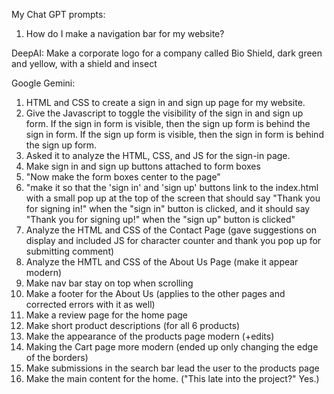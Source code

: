 My Chat GPT prompts: 
1. How do I make a navigation bar for my website?

DeepAI: Make a corporate logo for a company called Bio Shield, dark green and yellow, with a shield and insect


Google Gemini:
1. HTML and CSS to create a sign in and sign up page for my website.
2. Give the Javascript to toggle the visibility of the sign in and sign up form. If the sign in form is visible, then the sign up form is behind the sign in form. If the sign up form is visible, then the sign in form is behind the sign up form. 
3. Asked it to analyze the HTML, CSS, and JS for the sign-in page. 
4. Make sign in and sign up buttons attached to form boxes 
5. "Now make the form boxes center to the page" 
6. "make it so that the 'sign in' and 'sign up' buttons link to the index.html with a small pop up at the top of the screen that should say "Thank you for signing in!" when the "sign in" button is clicked, and it should say "Thank you for signing up!" when the "sign up" button is clicked"
7. Analyze the HTML and CSS of the Contact Page (gave suggestions on display and included JS for character counter and thank you pop up for submitting comment)
8. Analyze the HMTL and CSS of the About Us Page (make it appear modern)
9. Make nav bar stay on top when scrolling
10. Make a footer for the About Us (applies to the other pages and corrected errors with it as well)
11. Make a review page for the home page
12. Make short product descriptions (for all 6 products)
13. Make the appearance of the products page modern (+edits)
14. Making the Cart page more modern (ended up only changing the edge of the borders)
15. Make submissions in the search bar lead the user to the products page
16. Make the main content for the home. ("This late into the project?" Yes.)